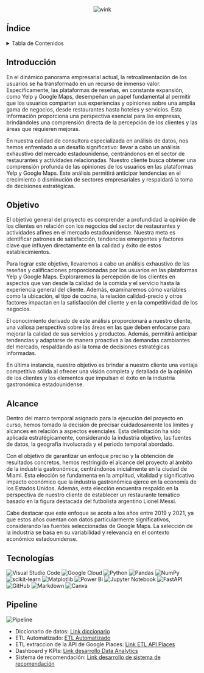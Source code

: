 <div align="center">

![wink](https://github.com/claudiacaceresv/pf_yelp_google/blob/22d87d08d4b7b75e6accefc8f6bc2e9a9bc0db21/src/YELP%20%26%20GOOGLE%20MAPS%20REVIEWS%20AND%20RECOMMENDATIONS.gif)
</div>

## Índice
<!-- TABLE OF CONTENTS -->
<details>
  <summary>Tabla de Contenidos</summary>
  <ol>
    <li><a href="#Introducción">Introducción</a></li>
    <li><a href="#Objetivo">Objetivo</a></li>
    <li><a href="#Alcance">Alcance</a></li>
    <li><a href="#Tecnologías">Tecnologías utilizadas</a></li>
    <li><a href="#Pipeline">Pipeline</a></li>
    <li><a href="#Desarrolladores">Desarrolladores</a></li>
    <li><a href="#Metodología">Metodología</a></li>
  </ol>
</details>

## Introducción

En el dinámico panorama empresarial actual, la retroalimentación de los usuarios se ha transformado en un recurso de inmenso valor. Específicamente, las plataformas de reseñas, en constante expansión, como Yelp y Google Maps, desempeñan un papel fundamental al permitir que los usuarios compartan sus experiencias y opiniones sobre una amplia gama de negocios, desde restaurantes hasta hoteles y servicios. Esta información proporciona una perspectiva esencial para las empresas, brindándoles una comprensión directa de la percepción de los clientes y las áreas que requieren mejoras.

En nuestra calidad de consultora especializada en análisis de datos, nos hemos enfrentado a un desafío significativo: llevar a cabo un análisis exhaustivo del mercado estadounidense, centrándonos en el sector de restaurantes y actividades relacionadas. Nuestro cliente busca obtener una comprensión profunda de las opiniones de los usuarios en las plataformas Yelp y Google Maps. Este análisis permitirá anticipar tendencias en el crecimiento o disminución de sectores empresariales y respaldará la toma de decisiones estratégicas.

## Objetivo

El objetivo general del proyecto es comprender a profundidad la opinión de los clientes en relación con los negocios del sector de restaurantes y actividades afines en el mercado estadounidense. Nuestra meta es identificar patrones de satisfacción, tendencias emergentes y factores clave que influyen directamente en la calidad y éxito de estos establecimientos.

Para lograr este objetivo, llevaremos a cabo un análisis exhaustivo de las reseñas y calificaciones proporcionadas por los usuarios en las plataformas Yelp y Google Maps. Exploraremos la percepción de los clientes en aspectos que van desde la calidad de la comida y el servicio hasta la experiencia general del cliente. Además, examinaremos cómo variables como la ubicación, el tipo de cocina, la relación calidad-precio y otros factores impactan en la satisfacción del cliente y en la competitividad de los negocios.

El conocimiento derivado de este análisis proporcionará a nuestro cliente, una valiosa perspectiva sobre las áreas en las que deben enfocarse para mejorar la calidad de sus servicios y productos. Además, permitirá anticipar tendencias y adaptarse de manera proactiva a las demandas cambiantes del mercado, respaldando así la toma de decisiones estratégicas informadas.

En última instancia, nuestro objetivo es brindar a nuestro cliente una ventaja competitiva sólida al ofrecer una visión completa y detallada de la opinión de los clientes y los elementos que impulsan el éxito en la industria gastronómica estadounidense.

## Alcance

Dentro del marco temporal asignado para la ejecución del proyecto en curso, hemos tomado la decisión de precisar cuidadosamente los límites y alcances en relación a aspectos esenciales. Esta delimitación ha sido aplicada estratégicamente, considerando la industria objetivo, las fuentes de datos, la geografía involucrada y el periodo temporal abordado.

Con el objetivo de garantizar un enfoque preciso y la obtención de resultados concretos, hemos restringido el alcance del proyecto al ámbito de la industria gastronómica, centrándonos inicialmente en la ciudad de Miami. Esta elección se fundamenta en la amplitud, vitalidad y significativo impacto económico que la industria gastronómica ejerce en la economía de los Estados Unidos. Además, esta elección encuentra respaldo en la perspectiva de nuestro cliente de establecer un restaurante temático basado en la figura destacada del futbolista argentino Lionel Messi.

Cabe destacar que este enfoque se acota a los años entre 2019 y 2021, ya que estos años cuentan con datos particularmente significativos, considerando las fuentes seleccionadas de Google Maps. La selección de la industria se basa en su variabilidad y relevancia en el contexto económico estadounidense.

## Tecnologías
![Visual Studio Code](https://img.shields.io/badge/Visual%20Studio%20Code-0078d7.svg?style=for-the-badge&logo=visual-studio-code&logoColor=white)
![Google Cloud](https://img.shields.io/badge/GoogleCloud-%234285F4.svg?style=for-the-badge&logo=google-cloud&logoColor=white)
![Python](https://img.shields.io/badge/python-3670A0?style=for-the-badge&logo=python&logoColor=ffdd54)
![Pandas](https://img.shields.io/badge/pandas-%23150458.svg?style=for-the-badge&logo=pandas&logoColor=white)
![NumPy](https://img.shields.io/badge/numpy-%23013243.svg?style=for-the-badge&logo=numpy&logoColor=white)
![scikit-learn](https://img.shields.io/badge/scikit--learn-%23F7931E.svg?style=for-the-badge&logo=scikit-learn&logoColor=white)
![Matplotlib](https://img.shields.io/badge/Matplotlib-%23ffffff.svg?style=for-the-badge&logo=Matplotlib&logoColor=black)
![Power Bi](https://img.shields.io/badge/power_bi-F2C811?style=for-the-badge&logo=powerbi&logoColor=black)
![Jupyter Notebook](https://img.shields.io/badge/jupyter-%23FA0F00.svg?style=for-the-badge&logo=jupyter&logoColor=white)
![FastAPI](https://img.shields.io/badge/FastAPI-005571?style=for-the-badge&logo=fastapi)
![GitHub](https://img.shields.io/badge/github-%23121011.svg?style=for-the-badge&logo=github&logoColor=white)
![Markdown](https://img.shields.io/badge/markdown-%23000000.svg?style=for-the-badge&logo=markdown&logoColor=white)
![Canva](https://img.shields.io/badge/Canva-%2300C4CC.svg?style=for-the-badge&logo=Canva&logoColor=white)

## Pipeline
![Pipeline](https://github.com/claudiacaceresv/pf_yelp_google/blob/ecf33eca73bd189b266d7b588d65e01faf8ca0fc/src/Workflow.png)

- Diccionario de datos: [Link diccionario](https://docs.google.com/spreadsheets/d/1Ql947y1GzXEJM7HPYNJw1nR_lQjkVZgu/edit#gid=476215875)
- ETL Automatizado: [ETL Automatizado](https://github.com/claudiacaceresv/pf_yelp_google/tree/de74cd7332f1d47f97697676235da179182ccaa5/GMaps%20-%20Yelp%20ETL/ETL%20Automatizado)
- ETL extraccion de la API de Google Places: [Link ETL API Places]()
- Dashboard y KPIs: [Link desarrollo Data Analytics]()
- Sistema de recomendación: [Link desarrollo de sistema de recomendación]()


